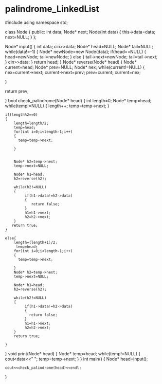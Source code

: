 # palindrome_LinkedList
#include<iostream>
using namespace std;

class Node
{
    public:
    int data;
    Node* next;
    Node(int data)
    {
        this->data=data;
        next=NULL;
    }
};

Node* input()
{
    int data;
    cin>>data;
    Node* head=NULL;
    Node* tail=NULL;
     while(data!=-1)
     {
        Node* newNode=new Node(data);
        if(head==NULL)
        {
            head=newNode;
            tail=newNode;
        }
        else
        {
            tail->next=newNode;
            tail=tail->next;
        }
        cin>>data;
     }
     return head;
}
  Node* reverse(Node* head)
{
  Node* current=head;
  Node* prev=NULL;
  Node* nex;
  while(current!=NULL)
  {
    nex=current->next;
   current->next=prev;
   prev=current;
   current=nex;
   
  }
   
   return prev;
    
}
bool check_palindrome(Node* head)
{
    int length=0;
    Node* temp=head;
    while(temp!=NULL)
    {
        length++;
        temp=temp->next;
    }
    
    if(length%2==0)
    {
        length=length/2;
        temp=head;
        for(int i=0;i<length-1;i++)
        {
          temp=temp->next;
          
        }
        
        
        Node* h2=temp->next;
        temp->next=NULL;

        Node* h1=head;
        h2=reverse(h2);
        
        while(h2!=NULL)
        {
             if(h1->data!=h2->data)
             {
                return false;
             }
             h1=h1->next;
             h2=h2->next;
        }
       return true;
    }

    else{
        length=(length+1)/2;
         temp=head;
        for(int i=0;i<length-1;i++)
        {
          temp=temp->next;
          
        }
        Node* h2=temp->next;
        temp->next=NULL;

        Node* h1=head;
        h2=reverse(h2);
        
        while(h2!=NULL)
        {
             if(h1->data!=h2->data)
             {
               return false;
             }
             h1=h1->next;
             h2=h2->next;
        }
        return true;

    }
}
void print(Node* head)
{
    Node* temp=head;
    while(temp!=NULL)
    {
        cout<<temp->data<<" ";
        temp=temp->next;
    }
}
int main()
{
    Node* head=input();
    
    cout<<check_palindrome(head)<<endl;
}
